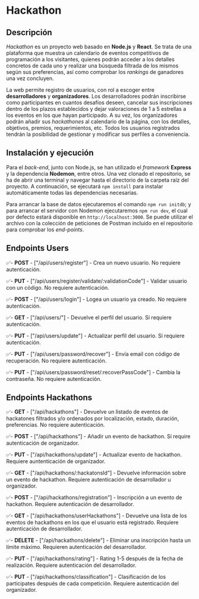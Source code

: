 # Hackathon

## Descripción

_Hackathon_ es un proyecto web basado en **Node.js** y **React**. Se trata de una plataforma que muestra un calendario de eventos competitivos de programación a los visitantes, quienes podrán acceder a los detalles concretos de cada uno y realizar una búsqueda filtrada de los mismos según sus preferencias, así como comprobar los _rankings_ de ganadores una vez concluyen.

La web permite registro de usuarios, con rol a escoger entre **desarrolladores** y **organizadores**. Los desarrolladores podrán inscribirse como participantes en cuantos desafíos deseen, cancelar sus inscripciones dentro de los plazos establecidos y dejar valoraciones de 1 a 5 estrellas a los eventos en los que hayan participado. A su vez, los organizadores podrán añadir sus _hackathones_ al calendario de la página, con los detalles, objetivos, premios, requerimientos, etc. Todos los usuarios registrados tendrán la posibilidad de gestionar y modificar sus perfiles a conveniencia.

## Instalación y ejecución

Para el _back-end_, junto con Node.js, se han utilizado el _framework_ **Express** y la dependencia **Nodemon**, entre otros. Una vez clonado el repositorio, se ha de abrir una terminal y navegar hasta el directorio de la carpeta raíz del proyecto. A continuación, se ejecutará `npm install` para instalar automáticamente todas las dependencias necesarias.

Para arrancar la base de datos ejecutaremos el comando `npm run initdb`; y para arrancar el servidor con Nodemon ejecutaremos `npm run dev`, el cual por defecto estará disponible en `http://localhost:3000`. Se puede utilizar el archivo con la colección de peticiones de Postman incluido en el repositorio para comprobar los _end-points_.

## Endpoints Users

✅- **POST** - ["/api/users/register"] - Crea un nuevo usuario. No requiere autenticación.

✅- **PUT** - ["/api/users/register/validate/:validationCode"] - Validar usuario con un código. No requiere autenticación.

✅- **POST** - ["/api/users/login"] - Logea un usuario ya creado. No requiere autenticación.

✅- **GET** - ["/api/users/"] - Devuelve el perfil del usuario. Sí requiere autenticación.

✅- **PUT** - ["/api/users/update"] - Actualizar perfil del usuario. Sí requiere autenticación.

✅- **PUT** - ["/api/users/password/recover"] - Envía email con código de recuperación. No requiere autenticación.

✅- **PUT** - ["/api/users/password/reset/:recoverPassCode"] - Cambia la contraseña. No requiere autenticación.

## Endpoints Hackathons

✅- **GET** - ["/api/hackathons"] - Devuelve un listado de eventos de hackatones filtrados y/o ordenados por localización, estado, duración, preferencias. No requiere autenticación.

✅- **POST** - ["/api/hackathons"] - Añadir un evento de hackathon. Sí require autenticación de organizador.

✅- **PUT** - ["/api/hackathons/update"] - Actualizar evento de hackathon. Requiere auntenticación de organizador.

✅- **GET** - ["/api/hackathons/:hackatonsId"] - Devuelve información sobre un evento de hackathon. Requiere autenticación de desarrollador u organizador.

✅- **POST** - ["/api/hackathons/registration"] - Inscripción a un evento de hackathon. Requiere autenticación de desarrollador.

✅- **GET** - ["/api/hackathons/userHackathons"] - Devuelve una lista de los eventos de hackathons en los que el usuario está registrado. Requiere autenticación de desarrollador.

✅- **DELETE** - ["/api/hackathons/delete"] - Eliminar una inscripción hasta un límite máximo. Requieren autenticación del desarrollador.

✅- **PUT** - ["/api/hackathons/rating"] - Rating 1-5 después de la fecha de realización. Requiere autenticación del desarrollador.

✅- **PUT** - ["/api/hackathons/classification"] - Clasificación de los participates después de cada competición. Requiere autenticación del organizador.
